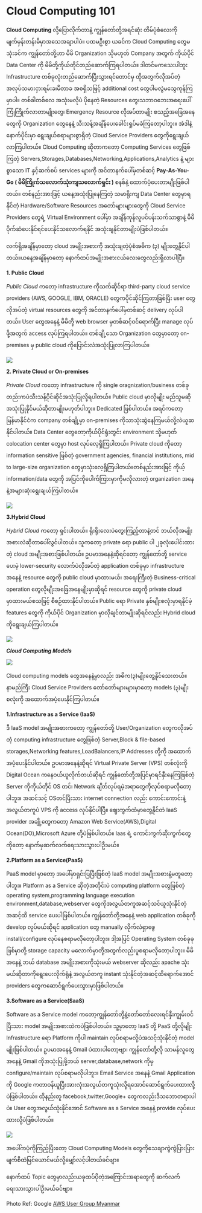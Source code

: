 # Cloud Computing 101

**Cloud Computing** လို့ပြောလိုက်တာနဲ့ ကျွန်တော်တို့အရင်ဆုံး တိမ်ပုံစံလေးကို မျက်မှန်းတန်းမိမှာအသေအချာပါပဲ။ ပထမဦးစွာ ယခင်က Cloud Computing တွေမသုံးခင်က ကျွန်တော်တို့ဟာ မိမိ Organization သိုမဟုတ် Company အတွက် ကိုယ်ပိုင် Data Center ကို မိမိတို့ကိုယ်တိုင်တည်ဆောက်ကြရပါတယ်။ ဒါတင်မကသေးပါဘူး Infrastructure တစ်ခုလုံးတည်ဆောက်ပြီးသွားရင်တောင်မှ ထိုအတွက်လိုအပ်တဲ့ အလုပ်သမားငှားရမ်းခ၊မီတာခ အစရှိသဖြင့် additional cost တွေပါမလွဲမသွေကုန်ကြမှာပါ။ တစ်ခါတစ်လေ အသုံးမလိုပဲ ပိုနေတဲ့ Resources တွေ၊သဘာဝဘေးအရေးပေါ်ကြုံကြိုက်လာတာမျိုးတွေ၊ Emergency Resource လိုအပ်တာမျိုး စသည့်အခြေအနေတွေကို Organization တွေနေနဲ့ သီးသန့်အချိန်ပေးခေါင်းရှုပ်မခံကြတော့ပါဘူး။ အဲဒါနဲ့နောက်ပိုင်းမှာ ရွေးချယ်စရာများစွာရှိတဲ့ Cloud Service Providers တွေကိုရွေးချယ်လာကြပါတယ်။ Cloud Computing ဆိုတာကတော့ Computing Services တွေဖြစ်ကြတဲ့ Servers,Storages,Databases,Networking,Applications,Analytics နဲ့ များစွာသော IT နှင့်ဆက်စပ် services များကို အင်တာနက်ပေါ်မှတစ်ဆင့် **Pay-As-You-Go \( မိမိကြိုက်သလောက်သုံးကျသလောက်ရှင်း \)** စနစ်နဲ့ ထောက်ပံ့ပေးတာမျိုးဖြစ်ပါတယ်။ တစ်နည်းအားဖြင့် ယနေ့အသုံးပြုနေကြတဲ့ သမာရိုးကျ Data Center တွေမှာရနိုင်တဲ့ Hardware/Software Resources အတော်များများတွေကို Cloud Service Providers တွေရဲ့ Virtual Environment ပေါ်မှာ အချိန်ကုန်လူပင်ပန်းသက်သာစွာနဲ့ မိမိပိုက်ဆံပေးနိုင်ရင်ပေးနိုင်သလောက်ရနိုင် အသုံးချနိုင်တာမျိုးပဲဖြစ်ပါတယ်။

လက်ရှိအချိန်မှာတော့ cloud အမျိုးအစားကို အသုံးချတဲ့ပုံစံအဓိက \(၃\) မျိုးတွေ့နိုင်ပါတယ်။ယနေ့အချိန်မှာတော့ နောက်ထပ်အမျိုးအစားငယ်လေးတွေလည်းရှိလာပါပြီ။

**1. Public Cloud**

_Public Cloud_ ကတော့ infrastructure ကိုသက်ဆိုင်ရာ third-party cloud service providers \(AWS, GOOGLE, IBM, ORACLE\) တွေကပိုင်ဆိုင်ကြတာဖြစ်ပြီး user တွေလိုအပ်တဲ့ virtual resources တွေကို အင်တာနက်ပေါ်မှတစ်ဆင့် delivery လုပ်ပါတယ်။ User တွေအနေနဲ့ မိမိတို့ web browser မှတစ်ဆင့်ဝင်ရောက်ပြီး manage လုပ်ဖို့အတွက် access လုပ်ကြရပါတယ်။ တစ်ချို့သော Organization တွေမှာတော့ on-premises မှ public cloud ကိုပြောင်းလဲအသုံးပြုလာကြပါတယ်။

![](https://i.imgur.com/O1ceLWd.jpg)

**2. Private Cloud or On-premises**

_Private Cloud_ ကတော့ infrastructure ကို single oragnization/business တစ်ခုတည်းကပဲသီးသန့်ပိုင်ဆိုင်အသုံးပြုလို့ရပါတယ်။ Public cloud မှာလိုမျိုး မည်သူမဆိုအသုံးပြုနိုင်မယ်ဆိုတာမျိုးမဟုတ်ပါဘူး။ Dedicated ဖြစ်ပါတယ်။ အရင်ကတော့ မြန်မာနိုင်ငံက company တစ်ချို့မှာ on-premises ကိုသာသုံးဆွဲနေကြမယ်လို့လဲယူဆနိုင်ပါတယ်။ Data Center တွေတော့ကိုယ်ပိုင်ရုံးတွင်း environment သို့မဟုတ် colocation center တွေမှာ host လုပ်လေ့ရှိကြပါတယ်။ Private cloud ကိုတော့ information sensitive ဖြစ်တဲ့ government agencies, financial institutions, mid to large-size organization တွေမှာသုံးလေ့ရှိကြပါတယ်။တစ်နည်းအားဖြင့် ကိုယ့် information/data တွေကို အပြင်ကိုပေါက်ကြားမှာကိုမလိုလားတဲ့ organization အနေနဲ့အများဆုံးရွေးချယ်ကြပါတယ်။

![](https://i.imgur.com/HSLmJo6.jpg)

**3.Hybrid Cloud**

_Hybrid Cloud_ ကတော့ ရှင်းပါတယ်။ ရိုးရိုးလေးပဲတွေးကြည့်တာနဲ့တင် ဘယ်လိုအမျိုးအစားလဲဆိုတာပေါ်လွင်ပါတယ်။ သူကတော့ private ရော public ပါ ၂ခုလုံးပေါင်းထားတဲ့ cloud အမျိုးအစားဖြစ်ပါတယ်။ ဥပမာအနေနဲ့ဆိုရင်တော့ ကျွန်တော်တို့ service ပေးမဲ့ lower-security လောက်ပဲလိုအပ်တဲ့ application တစ်ခုမှာ infrastructure အနေနဲ့ resource တွေကို public cloud မှာထားမယ်၊ အရေးကြီးတဲ့ Business-critical operation တွေလိုမျိုးအခြေအနေမျိုးမှာဆိုရင် resource တွေကို private cloud မှာထားမယ်စသဖြင့် စီစဉ်ထားနိုင်ပါတယ်။ Public ရော Private နှစ်မျိုးစလုံးမှာရနိုင်မဲ့ features တွေကို ကိုယ်ပိုင် Organization မှာလိုချင်တာမျိုးဆိုရင်လည်း Hybrid cloud ကိုရွေးချယ်ကြပါတယ်။

![](https://i.imgur.com/eseEHaR.jpg)

_**Cloud Computing Models**_

![](https://i.imgur.com/yF3ik09.jpg)

Cloud computing models တွေအနေနဲ့မှာလည်း အဓိက\(၃\)မျိုးတွေ့နိုင်သေးတယ်။ နာမည်ကြီး Cloud Service Providers တော်တော်များများမှာတော့ models \(၃\)မျိုးစလုံးကို အထောက်အပံ့ပေးနိုင်ကြပါတယ်။

**1.Infrastructure as a Service \(IaaS\)**

ဒီ IaaS model အမျိုးအစားကတော့ ကျွန်တော်တို့ User/Organization တွေကလိုအပ်တဲ့ computing infrastructure တွေဖြစ်တဲ့ Server,Block & file-based storages,Networking features,LoadBalancers,IP Addresses တို့ကို အထောက်အပံ့ပေးနိုင်ပါတယ်။ ဥပမာအနေနဲ့ဆိုရင် Virtual Private Server \(VPS\) တစ်လုံးကို Digital Ocean ကနေဝယ်ယူလိုက်တယ်ဆိုရင် ကျွန်တော်တို့အပြင်မှာရင်နှီးနေကြဖြစ်တဲ့ Server ကိုကိုယ်တိုင် OS တင်၊ Network ချိတ်လုပ်ရမဲ့အရာတွေကိုလုပ်စရာမလိုတော့ပါဘူး။ အဆင်သင့် OSတင်ပြီးသား internet connection လည်း ကောင်းကောင်းနဲ့အလွယ်တကူပဲ VPS ကို access လုပ်နိုင်ပါပြီ။ ဈေးကွက်ထဲမှာတွေ့နိုင်တဲ IaaS provider အချို့တွေကတော့ Amazon Web Service\(AWS\),Digital Ocean\(DO\),Microsoft Azure တို့ပဲဖြစ်ပါတယ်။ Iaas ရဲ့ ကောင်းကွက်ဆိုးကွက်တွေကိုတော့ နောက်မှဆက်လက်ရေးသားသွားပါဦးမယ်။

**2.Platform as a Service\(PaaS\)**

PaaS model မှာတော့ အပေါ်မှာရှင်းပြပြီးဖြစ်တဲ့ IaaS model အမျိုးအစားနဲ့မတူတော့ပါဘူး။ Platform as a Service ဆိုတဲ့အတိုင်းပဲ computing platform တွေဖြစ်တဲ့ operating system,programming language execution environment,database,webserver တွေကိုအလွယ်တကူအဆင့်သင်ယူသုံးနိုင်တဲ့အဆင့်ထိ service ပေးပါဖြစ်ပါတယ်။ ကျွန်တော်တို့အနေနဲ့ web application တစ်ခုကို develop လုပ်မယ်ဆိုရင် application တွေ manually လိုက်လံရှာဖွေ install/configure လုပ်နေစရာမလိုတော့ပါဘူး။ ဒါ့အပြင် Operating System တစ်ခုခုဖြစ်မှာတို့ storage capacity မလောက်မှာတို့အတွက်လည်းပူစရာမလိုတော့ပါဘူး။ မိမိအနေနဲ့ ဘယ် database အမျိုးအစားကိုသုံးမယ် webserver ဆိုလည်း apache သုံးမယ်ဆိုတာကိုရွေးပေးလိုက်ရုံနဲ့ အလွယ်တကူ instant သုံးနိုင်တဲ့အဆင့်ထိရောက်အောင် providers တွေကဆောင်ရွက်ပေးသွားမှာဖြစ်ပါတယ်။

**3.Software as a Service\(SaaS\)**

Software as a Service model ကတော့ကျွန်တော်တို့နဲ့တော်တော်လေးရင်နှီးကျွမ်းဝင်ပြီးသား model အမျိုးအစားထဲကပဲဖြစ်ပါတယ်။ သူ့မှာတော့ IaaS တို့ PaaS တို့လိုမျိုး Infrastructure ရော Platform ကိုပါ maintain လုပ်စရာမလို့ပဲအသင့်သုံးနိုင်တဲ့ model မျိုးဖြစ်ပါတယ်။ ဥပမာအနေနဲ့ Gmail ပဲထားပါတော့ဗျာ၊ ကျွန်တော်တို့လို သာမန်လူတွေအနေနဲ့ Gmail ကိုအသုံးပြုဖို့ဘယ် server,database,network ကိုမှ configure/maintain လုပ်စရာမလိုပါဘူး။ Email Service အနေနဲ့ Gmail Application ကို Google ကတာဝန်ယူပြီးအားလုံးအလွယ်တကူသုံးလို့ရအောင်ဆောင်ရွက်ပေးထားလို့ပဲဖြစ်ပါတယ်။ ထိုနည်းတူ facebook,twitter,Google+ တွေကလည်းဒီသဘောတရားပါပဲ။ User တွေအလွယ်သုံးနိုင်အောင် Software as a Service အနေနဲ့ provide လုပ်ပေးထားလို့ပဲဖြစ်ပါတယ်။

![](https://i.imgur.com/DPWGvy6.jpg)

အပေါ်ကပုံကိုကြည့်ပြီးတော့ Cloud Computing Models တွေကိုသေချာကွဲကွဲပြားပြားမျက်စိထဲမြင်ယောင်မယ်လို့မျှော်လင့်ပါတယ်ခင်ဗျာ။

နောက်ထပ် Topic တွေမှာလည်းယခုထပ်ပိုတဲ့အကြောင်းအရာတွေကို ဆက်လက်ရေးသားသွားပါဦးမယ်ခင်ဗျာ။

Photo Ref: Google [ AWS User Group Myanmar](https://www.facebook.com/groups/AWSusergroupmyanmar)

